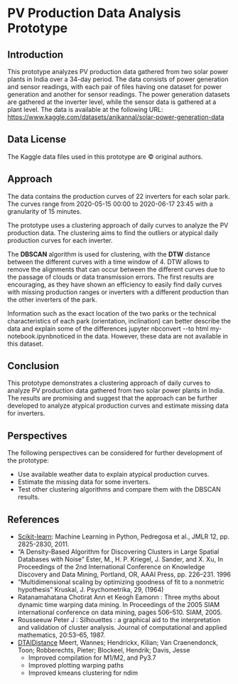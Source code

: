 # PV Production Data Analysis Prototype
## Introduction
This prototype analyzes PV production data gathered from two solar
power plants in India over a 34-day period. The data consists of
power generation and sensor readings, with each pair of files
having one dataset for power generation and another for sensor readings.
The power generation datasets are gathered at the inverter level,
while the sensor data is gathered at a plant level. The data is available
at the following URL: https://www.kaggle.com/datasets/anikannal/solar-power-generation-data

## Data License
The Kaggle data files used in this prototype are © original authors.

## Approach
The data contains the production curves
of 22 inverters for each solar park. The curves range
from 2020-05-15 00:00 to 2020-06-17 23:45 with a granularity of 15 minutes.

The prototype uses a clustering approach of daily curves
to analyze the PV production data. The clustering aims
to find the outliers or atypical daily production curves
for each inverter. 

The **DBSCAN** algorithm is used for clustering, with the **DTW**
distance between the different curves with a time window of 4. 
DTW allows to remove the alignments that can occur between the different
curves due to the passage of clouds or data transmission errors. The first
results are encouraging, as they have shown an efficiency to easily find
daily curves with missing production ranges or inverters with a different
production than the other inverters of the park.

Information such as the exact location of the two parks
or the technical characteristics of each park (orientation, inclination)
can better describe the data and explain some of the differences
jupyter nbconvert --to html my-notebook.ipynbnoticed in the data. However, these data are not available in this dataset.

## Conclusion
This prototype demonstrates a clustering approach of daily curves
to analyze PV production data gathered from two solar power plants in India.
The results are promising and suggest that the approach can be further
developed to analyze atypical production curves and estimate missing data for inverters.

## Perspectives
The following perspectives can be considered for further development of the prototype:

* Use available weather data to explain atypical production curves.
* Estimate the missing data for some inverters.
* Test other clustering algorithms and compare them with the DBSCAN results.

## References
* [Scikit-learn](https://jmlr.csail.mit.edu/papers/v12/pedregosa11a.html): Machine Learning in Python, Pedregosa et al., JMLR 12, pp. 2825-2830, 2011.
* “A Density-Based Algorithm for Discovering Clusters in Large Spatial Databases with Noise” Ester, M., H. P. Kriegel, J. Sander, and X. Xu, In Proceedings of the 2nd International Conference on Knowledge Discovery and Data Mining, Portland, OR, AAAI Press, pp. 226–231. 1996
* “Multidimensional scaling by optimizing goodness of fit to a nonmetric hypothesis” Kruskal, J. Psychometrika, 29, (1964)
* Ratanamahatana Chotirat Ann et Keogh Eamonn : Three myths about dynamic time warping data mining.
In Proceedings of the 2005 SIAM international conference on data mining, pages 506–510. SIAM, 2005.
* Rousseeuw Peter J : Silhouettes : a graphical aid to the interpretation and validation of cluster analysis.
Journal of computational and applied mathematics, 20:53–65, 1987.
* [DTAIDistance](https://dtaidistance.readthedocs.io/en/latest/)
 Meert, Wannes;  Hendrickx, Kilian;  Van Craenendonck, Toon;  Robberechts, Pieter;  Blockeel, Hendrik;  Davis, Jesse
    - Improved compilation for M1/M2, and Py3.7
    - Improved plotting warping paths
    - Improved kmeans clustering for ndim
